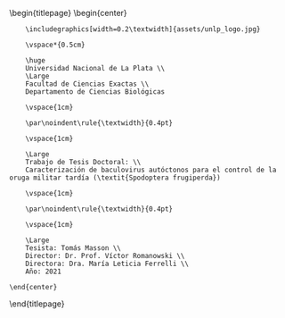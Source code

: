 \begin{titlepage}
    \begin{center}

        \includegraphics[width=0.2\textwidth]{assets/unlp_logo.jpg}

        \vspace*{0.5cm}

        \huge
        Universidad Nacional de La Plata \\
        \Large
        Facultad de Ciencias Exactas \\
        Departamento de Ciencias Biológicas

        \vspace{1cm}

        \par\noindent\rule{\textwidth}{0.4pt}

        \vspace{1cm}

        \Large
        Trabajo de Tesis Doctoral: \\
        Caracterización de baculovirus autóctonos para el control de la oruga militar tardía (\textit{Spodoptera frugiperda})

        \vspace{1cm}

        \par\noindent\rule{\textwidth}{0.4pt}

        \vspace{1cm}

        \Large
        Tesista: Tomás Masson \\
        Director: Dr. Prof. Víctor Romanowski \\
        Directora: Dra. María Leticia Ferrelli \\
        Año: 2021

    \end{center}
\end{titlepage}
